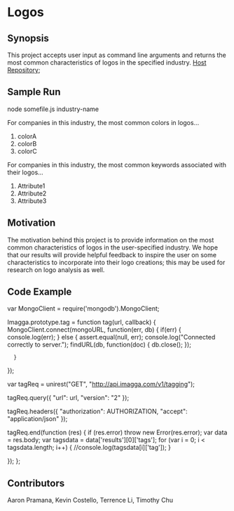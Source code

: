 # **Logos**

## Synopsis

This project accepts user input as command line arguments and returns the most common characteristics of logos in the specified industry. [Host
Repository](https://github.com/terrencezli/Logos); 

## Sample Run

node somefile.js industry-name

For companies in this industry, the most common colors in logos... 

1. colorA 
2. colorB 
3. colorC

For companies in this industry, the most common keywords associated
with their logos...

1. Attribute1
2. Attribute2
3. Attribute3

## Motivation

The motivation behind this project is to provide information on the
most common characteristics of logos in the user-specified industry.
We hope that our results will provide helpful feedback to inspire
the user on some characteristics to incorporate into their logo
creations; this may be used for research on logo analysis as well.

## Code Example

var MongoClient = require('mongodb').MongoClient;
 
Imagga.prototype.tag = function tag(url, callback) {
   MongoClient.connect(mongoURL, function(err, db) {
      if(err) {
         console.log(err);
      }
      else {
         assert.equal(null, err);
         console.log("Connected correctly to server.");
         findURL(db, function(doc) {
            db.close();
         });
         
      }
   });

   var tagReq = unirest("GET", "http://api.imagga.com/v1/tagging");

   tagReq.query({
      "url": url,
      "version": "2"
   });

   tagReq.headers({
      "authorization": AUTHORIZATION, 
      "accept": "application/json"
   });

   tagReq.end(function (res) {
      if (res.error) throw new Error(res.error);
      var data = res.body;
      var tagsdata = data['results'][0]['tags'];
      for (var i = 0; i < tagsdata.length; i++) {
         //console.log(tagsdata[i]['tag']);
      }

   });
};

## Contributors

Aaron Pramana, Kevin Costello, Terrence Li, Timothy Chu


